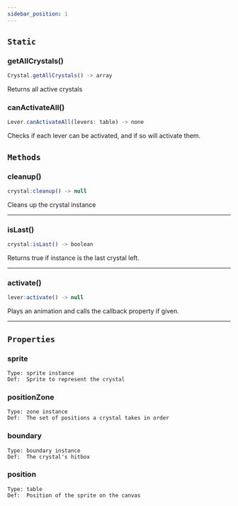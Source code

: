 ```yaml
---
sidebar_position: 1
---
```


## `Static`

### getAllCrystals()

```js
Crystal.getAllCrystals() -> array
```

Returns all active crystals

### canActivateAll()
```js
Lever.canActivateAll(levers: table) -> none
```

Checks if each lever can be activated, and if so will activate them.

## `Methods`

### cleanup()

```js
crystal:cleanup() -> null
```

Cleans up the crystal instance

---

### isLast()

```js
crystal:isLast() -> boolean
```

Returns true if instance is the last crystal left.

---

### activate()

```js
lever:activate() -> null
```

Plays an animation and calls the callback property if given.

---

## `Properties`

### sprite
    Type: sprite instance
    Def:  Sprite to represent the crystal

### positionZone
    Type: zone instance
    Def:  The set of positions a crystal takes in order

### boundary
    Type: boundary instance
    Def:  The crystal's hitbox

### position
    Type: table
    Def:  Position of the sprite on the canvas


